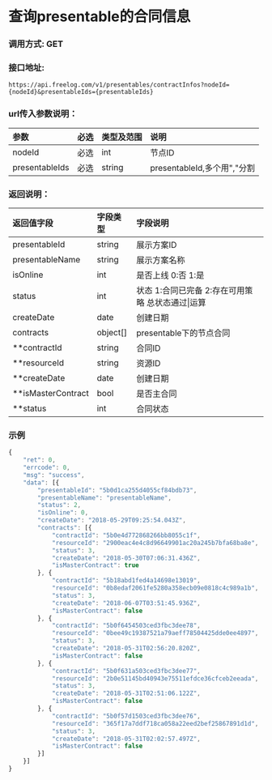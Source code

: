 # 查询presentable的合同信息

### 调用方式: GET

### 接口地址:

```
https://api.freelog.com/v1/presentables/contractInfos?nodeId={nodeId}&presentableIds={presentableIds}
```

### url传入参数说明：

| 参数 | 必选 | 类型及范围 | 说明 |
| :--- | :--- | :--- | :--- |
|nodeId|必选|int|节点ID|
|presentableIds|必选|string|presentableId,多个用","分割|


### 返回说明：

| 返回值字段 | 字段类型 | 字段说明 |
| :--- | :--- | :--- |
| presentableId | string | 展示方案ID|
| presentableName | string | 展示方案名称 |
| isOnline | int| 是否上线 0:否 1:是 |
| status | int| 状态 1:合同已完备  2:存在可用策略 总状态通过\|运算 |
| createDate| date|创建日期|
| contracts| object[]|presentable下的节点合同|
|  **contractId | string | 合同ID
|  **resourceId | string | 资源ID
|  **createDate | date | 创建日期
|  **isMasterContract | bool | 是否主合同 |
|  **status | int | 合同状态

### 示例

```js
{
	"ret": 0,
	"errcode": 0,
	"msg": "success",
	"data": [{
		"presentableId": "5b0d1ca255d4055cf84bdb73",
		"presentableName": "presentableName",
		"status": 2,
		"isOnline": 0,
		"createDate": "2018-05-29T09:25:54.043Z",
		"contracts": [{
			"contractId": "5b0e4d772868266bb8055c1f",
			"resourceId": "2900eac4e4c8d96649901ac20a245b7bfa68ba8e",
			"status": 3,
			"createDate": "2018-05-30T07:06:31.436Z",
			"isMasterContract": true
		}, {
			"contractId": "5b18abd1fed4a14698e13019",
			"resourceId": "0b8edaf2061fe5280a358ecb09e0818c4c989a1b",
			"status": 3,
			"createDate": "2018-06-07T03:51:45.936Z",
			"isMasterContract": false
		}, {
			"contractId": "5b0f6454503ced3fbc3dee78",
			"resourceId": "0bee49c19387521a79aeff78504425dde0ee4897",
			"status": 3,
			"createDate": "2018-05-31T02:56:20.820Z",
			"isMasterContract": false
		}, {
			"contractId": "5b0f631a503ced3fbc3dee77",
			"resourceId": "2b0e51145bd40943e75511efdce36cfceb2eeada",
			"status": 3,
			"createDate": "2018-05-31T02:51:06.122Z",
			"isMasterContract": false
		}, {
			"contractId": "5b0f57d1503ced3fbc3dee76",
			"resourceId": "365f17a7ddf718ca058a22eed2bef25867891d1d",
			"status": 3,
			"createDate": "2018-05-31T02:02:57.497Z",
			"isMasterContract": false
		}]
	}]
}
```